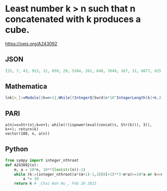 # Least number k \> n such that n concatenated with k produces a cube\.
https://oeis.org/A243092
## JSON
```JSON
[25, 7, 43, 913, 12, 859, 29, 5184, 261, 648, 7649, 167, 31, 8877, 625, 6375, 28, 5193, 683, 5379, 97, 6981, 8328, 389, 15456, 2144, 44, 7496, 791, 48625, 4432, 768, 75, 3000, 937, 52264, 3248, 9017, 304, 96, 73281, 875, 8976, 10944, 6533, 656, 4552, 26809, 3039, 653, 2000, 68024]
```
## Mathematica
```Mathematica
lnk[n_]:=Module[{k=n+1},While[!IntegerQ[Surd[n*10^IntegerLength[k]+k,3]],k++];k]; Array[lnk,60] (* _Harvey P. Dale_, Oct 14 2021 *)
```
## PARI
```PARI
a(n)=s=Str(n);k=n+1; while(!(ispower(eval(concat(s, Str(k))), 3)), k++); return(k)
vector(100, n, a(n))
```
## Python
```Python
from sympy import integer_nthroot
def A243092(n):
    m, a = 10*n, 10**(len(str(n))-1)
    while (k:=(integer_nthroot(a*(m+1)-1,3)[0]+1)**3-m*a)>=10*a or k<=n:
        a *= 10
    return k # _Chai Wah Wu_, Feb 20 2023
```
